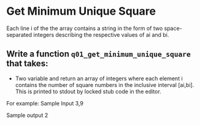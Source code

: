 # Get Minimum Unique Square

Each line i of the the array contains a string in the form of two space-separated integers describing the respective values of ai and bi. 


## Write a function `q01_get_minimum_unique_square` that takes: 

- Two variable and return an array of integers where each element i contains the number of square numbers in the inclusive interval [ai,bi]. This is printed to stdout by locked stub 
code in the editor. 
 
For example: 
Sample Input
3,9

Sample output
2
